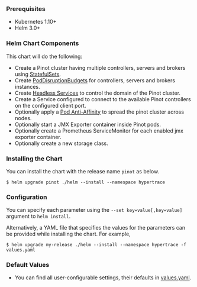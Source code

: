 ### Prerequisites
* Kubernetes 1.10+
* Helm 3.0+

### Helm Chart Components
This chart will do the following:

* Create a Pinot cluster having multiple controllers, servers and brokers using [StatefulSets](http://kubernetes.io/docs/concepts/abstractions/controllers/statefulsets/).
* Create [PodDisruptionBudgets](https://kubernetes.io/docs/tasks/configure-pod-container/configure-pod-disruption-budget/) for controllers, servers and brokers instances.
* Create [Headless Services](https://kubernetes.io/docs/concepts/services-networking/service/) to control the domain of the Pinot cluster.
* Create a Service configured to connect to the available Pinot controllers on the configured client port.
* Optionally apply a [Pod Anti-Affinity](https://kubernetes.io/docs/concepts/configuration/assign-pod-node/#inter-pod-affinity-and-anti-affinity-beta-feature) to spread the pinot cluster across nodes.
* Optionally start a JMX Exporter container inside Pinot pods.
* Optionally create a Prometheus ServiceMonitor for each enabled jmx exporter container.
* Optionally create a new storage class.

### Installing the Chart
You can install the chart with the release name `pinot` as below.

```console
$ helm upgrade pinot ./helm --install --namespace hypertrace
```

### Configuration
You can specify each parameter using the `--set key=value[,key=value]` argument to `helm install`.

Alternatively, a YAML file that specifies the values for the parameters can be provided while installing the chart. For example,

```console
$ helm upgrade my-release ./helm --install --namespace hypertrace -f values.yaml
```

### Default Values
- You can find all user-configurable settings, their defaults in [values.yaml](helm/values.yaml).
